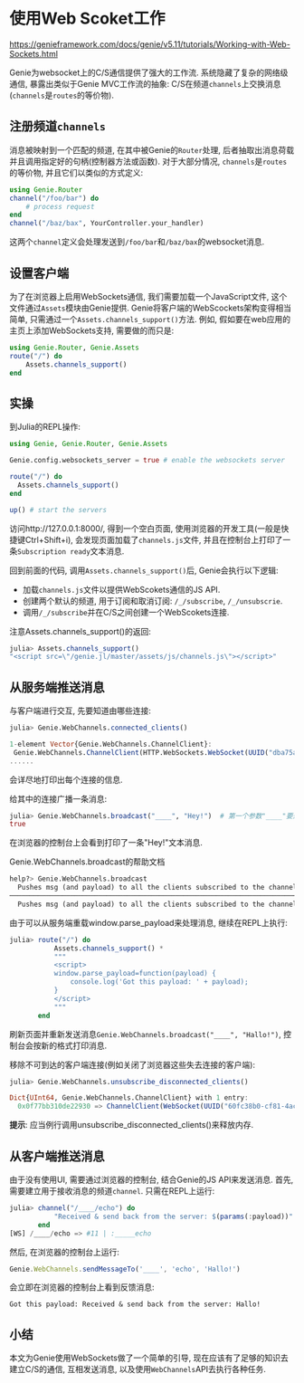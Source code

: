 # 使用Web Scoket工作

https://genieframework.com/docs/genie/v5.11/tutorials/Working-with-Web-Sockets.html

Genie为websocket上的C/S通信提供了强大的工作流. 系统隐藏了复杂的网络级通信, 暴露出类似于Genie MVC工作流的抽象: C/S在频道`channels`上交换消息(`channels`是`routes`的等价物).

## 注册频道`channels`

消息被映射到一个匹配的频道, 在其中被Genie的`Router`处理, 后者抽取出消息荷载并且调用指定好的句柄(控制器方法或函数). 对于大部分情况, `channels`是`routes`的等价物, 并且它们以类似的方式定义:

```julia
using Genie.Router
channel("/foo/bar") do
	# process request
end
channel("/baz/bax", YourController.your_handler)
```

这两个`channel`定义会处理发送到`/foo/bar`和`/baz/bax`的websocket消息.

## 设置客户端

为了在浏览器上启用WebSockets通信, 我们需要加载一个JavaScript文件, 这个文件通过`Assets`模块由Genie提供. Genie将客户端的WebScockets架构变得相当简单, 只需通过一个`Assets.channels_support()`方法. 例如, 假如要在web应用的主页上添加WebSockets支持, 需要做的而只是:

```julia
using Genie.Router, Genie.Assets
route("/") do
	Assets.channels_support()
end
```

## 实操

到Julia的REPL操作:

```julia
using Genie, Genie.Router, Genie.Assets

Genie.config.websockets_server = true # enable the websockets server

route("/") do
  Assets.channels_support()
end

up() # start the servers
```

访问http://127.0.0.1:8000/, 得到一个空白页面, 使用浏览器的开发工具(一般是快捷键Ctrl+Shift+i), 会发现页面加载了`channels.js`文件, 并且在控制台上打印了一条`Subscription ready`文本消息.

回到前面的代码, 调用`Assets.channels_support()`后, Genie会执行以下逻辑:

* 加载`channels.js`文件以提供WebScokets通信的JS API.
* 创建两个默认的频道, 用于订阅和取消订阅: `/_/subscribe`, `/_/unsubscrie`.
* 调用`/_/subscribe`并在C/S之间创建一个WebScokets连接.

注意Assets.channels_support()的返回: 

```julia
julia> Assets.channels_support()
"<script src=\"/genie.jl/master/assets/js/channels.js\"></script>"
```



## 从服务端推送消息

与客户端进行交互, 先要知道由哪些连接:

```julia
julia> Genie.WebChannels.connected_clients()

1-element Vector{Genie.WebChannels.ChannelClient}:
 Genie.WebChannels.ChannelClient(HTTP.WebSockets.WebSocket(UUID("dba75ab5-73f8-46d6-a265-80aadd12209c"), 🔁  519s 127.0.0.1:8000:8000 Base.Libc.WindowsRawSocket(0x0000000000000588), HTTP.Messages.Request:
......
```

会详尽地打印出每个连接的信息.

给其中的连接广播一条消息:

```julia
julia> Genie.WebChannels.broadcast("____", "Hey!")  # 第一个参数"____"要通过connected_clients()打印的信息查看, 位于信息的末尾
true
```

在浏览器的控制台上会看到打印了一条"Hey!"文本消息.

Genie.WebChannels.broadcast的帮助文档

```julia
help?> Genie.WebChannels.broadcast
  Pushes msg (and payload) to all the clients subscribed to the channels in channels, with the exception of except.
────────────────────────────────────────────────────────────────────────────────────
  Pushes msg (and payload) to all the clients subscribed to the channels in channels, with the exception of except.
```

由于可以从服务端重载window.parse_payload来处理消息, 继续在REPL上执行:

```julia
julia> route("/") do
           Assets.channels_support() *
           """
           <script>
           window.parse_payload=function(payload) {
               console.log('Got this payload: ' + payload);
           }
           </script>
           """
       end
```

刷新页面并重新发送消息`Genie.WebChannels.broadcast("____", "Hallo!")`, 控制台会按新的格式打印消息.

移除不可到达的客户端连接(例如关闭了浏览器这些失去连接的客户端):

```julia
julia> Genie.WebChannels.unsubscribe_disconnected_clients()

Dict{UInt64, Genie.WebChannels.ChannelClient} with 1 entry:
  0x0f77bb310de22930 => ChannelClient(WebSocket(UUID("60fc38b0-cf81-4ac8-bd05-3c228851d98a"), ......
```

**提示**: 应当例行调用unsubscribe_disconnected_clients()来释放内存.

## 从客户端推送消息

由于没有使用UI, 需要通过浏览器的控制台, 结合Genie的JS API来发送消息. 首先, 需要建立用于接收消息的频道`channel`. 只需在REPL上运行:

```julia
julia> channel("/____/echo") do
           "Received & send back from the server: $(params(:payload))"
       end
[WS] /____/echo => #11 | :_____echo
```

然后, 在浏览器的控制台上运行:

```js
Genie.WebChannels.sendMessageTo('____', 'echo', 'Hallo!')
```

会立即在浏览器的控制台上看到反馈消息:

```
Got this payload: Received & send back from the server: Hallo!
```

## 小结

本文为Genie使用WebSockets做了一个简单的引导, 现在应该有了足够的知识去建立C/S的通信, 互相发送消息, 以及使用`WebChannels`API去执行各种任务.





